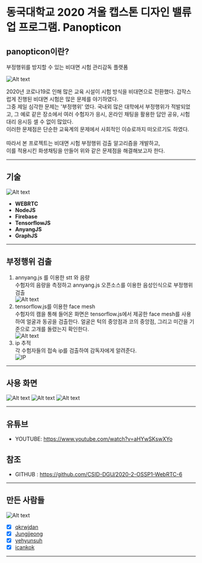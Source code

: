 # 동국대학교 2020 겨울 캡스톤 디자인 밸류업 프로그램. Panopticon
## panopticon이란?
부정행위를 방지할 수 있는 비대면 시험 관리감독 플랫폼

![Alt text](./img/logo.png)

2020년 코로나19로 인해 많은 교육 시설이 시험 방식을 비대면으로 전환했다. 갑작스럽게 진행된 비대면 시험은 많은 문제를 야기하였다.<br>그중 제일 심각한 문제는 '부정행위' 였다. 국내외 많은 대학에서 부정행위가 적발되었고, 그 예로 같은 장소에서 여러 수험자가 응시, 온라인 채팅을 활용한 답안 공유, 시험 대리 응시등 셀 수 없이 많았다. <br>이러한 문제점은 단순한 교육계의 문제에서 사회적인 이슈로까지 떠오르기도 하였다.<br><br>따라서 본 프로젝트는 비대면 시험 부정행위 검출 알고리즘을 개발하고, <br>이를 적용시킨 화생채팅을 만들어 위와 같은 문제점을 해결해보고자 한다. 
****
## 기술
![Alt text](./img/flowchart.png)
+ **WEBRTC**   
+ **NodeJS**   
+ **Firebase**   
+ **TensorflowJS**   
+ **AnyangJS**   
+ **GraphJS**
****
## 부정행위 검출
1. annyang.js 를 이용한 stt 와 음량<br>수험자의 음량을 측정하고 annyang.js 오픈소스를 이용한 음성인식으로 부정행위 검출<br>![Alt text](./img/stt.png)
2. tensorflow.js를 이용한 face mesh<br>수험자의 캠을 통해 들어온 화면은 tensorflow.js에서 제공한 face mesh를 사용하여 얼굴과 동공을 검출한다. 얼굴은 턱의 중앙점과 코의 중앙점, 그리고 미간을 기준으로 고개를 돌렸는지 확인한다. <br>![Alt text](./img/facemesh.png)
3. ip 추적<br>각 수험자들의 접속 ip를 검출하여 감독자에게 알려준다.<br>
![IP](https://user-images.githubusercontent.com/72294509/136497857-b104f3e6-e2dc-4d32-9d58-0dd432884bc3.JPG)
****
## 사용 화면
![Alt text](./img/login.png)
![Alt text](./img/using_panopticon.png)
![Alt text](./img/graph.png)
****
## 유튜브
* YOUTUBE: <https://www.youtube.com/watch?v=aHYwSKswXYo>

## 참조
* GITHUB : <https://github.com/CSID-DGU/2020-2-OSSP1-WebRTC-6>
****
## 만든 사람들
![Alt text](./img/profile.png)<br>
- [x] [qkrwjdan](https://github.com/qkrwjdan)<br>
- [x] [Jungjjeong](https://github.com/Jungjjeong)<br>
- [x] [yehyunsuh](https://github.com/yehyunsuh)<br>
- [x] [icankok](https://github.com/icankok)
****
